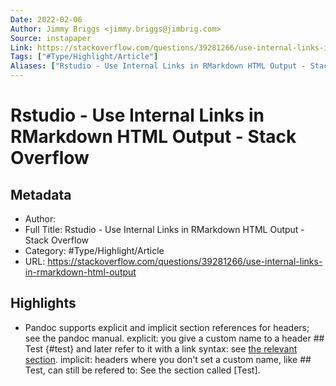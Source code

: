 ```yaml
---
Date: 2022-02-06
Author: Jimmy Briggs <jimmy.briggs@jimbrig.com>
Source: instapaper
Link: https://stackoverflow.com/questions/39281266/use-internal-links-in-rmarkdown-html-output
Tags: ["#Type/Highlight/Article"]
Aliases: ["Rstudio - Use Internal Links in RMarkdown HTML Output - Stack Overflow", "Rstudio - Use Internal Links in RMarkdown HTML Output - Stack Overflow"]
---
```

# Rstudio - Use Internal Links in RMarkdown HTML Output - Stack Overflow

## Metadata
- Author: 
- Full Title: Rstudio - Use Internal Links in RMarkdown HTML Output - Stack Overflow
- Category: #Type/Highlight/Article
- URL: https://stackoverflow.com/questions/39281266/use-internal-links-in-rmarkdown-html-output

## Highlights
- Pandoc supports explicit and implicit section references for headers; see the pandoc manual.
  explicit: you give a custom name to a header ## Test {#test} and later refer to it with a link syntax: see [the relevant section](#test).
  implicit: headers where you don't set a custom name, like ## Test, can still be refered to: See the section called [Test].
